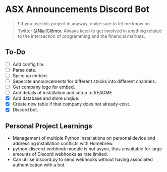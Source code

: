 # ASX Announcements Discord Bot

> :exclamation: If you use this project in anyway, make sure to let me know on Twitter [@NiallGillmor](https://twitter.com/NiallGillmor). Always keen to get involved in anything related to the intersection of programming and the financial markets.

## To-Do

- [ ] Add config file.
- [ ] Parse date.
- [ ] Spice up embed.
- [ ] Seperate announcements for different stocks into different channels.
- [ ] Get company logo for embed.
- [ ] Add details of installation and setup to README
- [x] Add database and store unqiue.
- [x] Create new table if that company does not already exist.
- [x] Discord bot.

## Personal Project Learnings

- Management of multiple Python installations on personal device and addressing installation conflicts with Homebrew.
- python-discord-webhook module is not async, thus unsuitable for large amounts of Discord webhooks as rate limited.
- Can utilise discord.py to send webhooks without having associated authentication with a bot.
